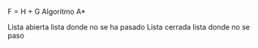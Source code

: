 F = H + G
Algoritmo A*



Lista abierta lista donde no se ha pasado
Lista cerrada lista donde no se paso
